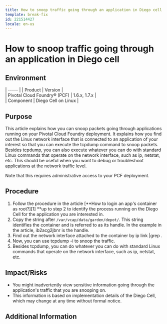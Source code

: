 ```yaml
---
title: How to snoop traffic going through an application in Diego cell
template: break-fix
id: 221514427
locale: en-us
---
```


# How to snoop traffic going through an application in Diego cell

## Environment

| ----- |
| Product |  Version |  
| Pivotal Cloud Foundry® (PCF) |  1.6.x, 1.7.x |  
| Component |  Diego Cell on Linux | 

## Purpose

This article explains how you can snoop packets going through applications running on your Pivotal Cloud Foundry deployment. It explains how you find out the Linux network interface that is connected to an application of your interest so that you can execute the tcpdump command to snoop packets. Besides tcpdump, you can also execute whatever you can do with standard Linux commands that operate on the network interface, such as ip, netstat, etc. This should be useful when you want to debug or troubleshoot applications at the network traffic level. 

Note that this requires administrative access to your PCF deployment. 

## Procedure

1. Follow the procedure in the article [**How to login an app's container as root?][1] **up to step 2 to identify the process running on the Diego Cell for the application you are interested in.
2. Copy the string after `/var/vcap/data/garden/depot/`. This string identifies the container and is referred to as its handle. In the example in the article, ib2acg2jbnr is the handle. 
3. Find out the network interface attached to the container by ip link |grep .
4. Now, you can use tcpdump -i  to snoop the traffic. 
5. Besides tcpdump, you can do whatever you can do with standard Linux commands that operate on the network interface, such as ip, netstat, etc. 

## Impact/Risks 

* You might inadvertently view sensitive information going through the application's traffic that you are snooping on.
* This information is based on implementation details of the Diego Cell, which may change at any time without formal notice.  

## Additional Information
